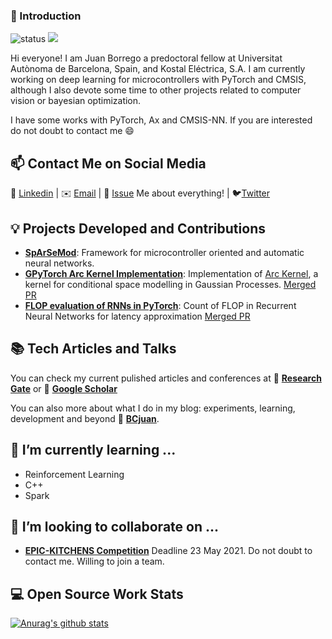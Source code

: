 ### 👋 Introduction
<!--https://user-images.githubusercontent.com/5713670/87202985-820dcb80-c2b6-11ea-9f56-7ec461c497c3.gif-->

![status](https://img.shields.io/badge/status-up-brightgreen)  ![](https://visitor-badge.glitch.me/badge?page_id=github.com/BCJuan)
<!--
**BCJuan/BCJuan** is a ✨ _special_ ✨ repository because its `README.md` (this file) appears on your GitHub profile.
Here are some ideas to get you started:


- 🤔 I’m looking for help with ...
- 💬 Ask me about ...
- 📫 How to reach me: ...
- 😄 Pronouns: ...
- ⚡ Fun fact: ...
-->

Hi everyone! I am Juan Borrego a predoctoral fellow at Universitat Autònoma de Barcelona, Spain, and Kostal Eléctrica, S.A. I am currently working on deep learning for microcontrollers with PyTorch and CMSIS, although I also devote some time to other projects related to computer vision or bayesian optimization.

I have some works with PyTorch, Ax and CMSIS-NN. If you are interested do not doubt to contact me 😄

## 📫 Contact Me on Social Media

:necktie: [Linkedin](https://www.linkedin.com/in/juan-borrego-carazo/) | ✉️ [Email](mailto:bcjuan@protonmail.com) | 💬 [Issue](https://github.com/BCJuan/BCJuan/issues/me) Me about everything! | :bird:[Twitter](https://twitter.com/BeCauseJ4)

## 💡 Projects Developed and Contributions

- [**SpArSeMod**](https://github.com/BCJuan/SpArSeMod): Framework for microcontroller oriented and automatic neural networks.
- [**GPyTorch Arc Kernel Implementation**](https://github.com/cornellius-gp/gpytorch/issues/1023): Implementation of [Arc Kernel](https://arxiv.org/abs/1409.4011), a kernel for conditional space modelling in Gaussian Processes. [Merged PR](https://github.com/cornellius-gp/gpytorch/pull/1027)
- [**FLOP evaluation of RNNs in PyTorch**](https://github.com/sovrasov/flops-counter.pytorch/pull/38): Count of FLOP in Recurrent Neural Networks for latency approximation [Merged PR](https://github.com/sovrasov/flops-counter.pytorch/pull/38)

<!-- include more projects -->

## 📚 Tech Articles and Talks 

You can check my current pulished articles and conferences at :green_book: [**Research Gate**](https://www.researchgate.net/profile/Juan_Borrego-Carazo) or 📖 [**Google Scholar**](https://scholar.google.com/citations?user=xmzt-4gAAAAJ&hl=es&oi=ao) 

<!-- include list of talks -->

You can also more about what I do in my blog: experiments, learning, development and beyond 📝 [**BCjuan**](https://BCJuan.github.io). 

## 🌱 I’m currently learning ...

+ Reinforcement Learning
+ C++
+ Spark

## 👯 I’m looking to collaborate on ...

+ [**EPIC-KITCHENS Competition**](https://epic-kitchens.github.io/2020-100) Deadline 23 May 2021. Do not doubt to contact me. Willing to join a team.

## 💻 Open Source Work Stats

[![Anurag's github stats](https://github-readme-stats.vercel.app/api?username=BCJuan)](https://github.com/anuraghazra/github-readme-stats)


